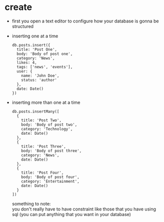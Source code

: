 # create

- first you open a text editor to configure how
  your database is gonna be structured

- inserting one at a time

  ```
  db.posts.insert({
    title: 'Post One',
    body: 'Body of post one',
    category: 'News',
    likes: 4,
    tags: ['news', 'events'],
    user: {
      name: 'John Doe',
      status: 'author'
    },
    date: Date()
  })
  ```

- inserting more than one at a time
  <br>

  ```
  db.posts.insertMany([
    {
      title: 'Post Two',
      body: 'Body of post two',
      category: 'Technology',
      date: Date()
    },
    {
      title: 'Post Three',
      body: 'Body of post three',
      category: 'News',
      date: Date()
    },
    {
      title: 'Post Four',
      body: 'Body of post four',
      category: 'Entertainment',
      date: Date()
    }
  ])
  ```

  something to note:
  <br>
  you don't really have to have constraint like those that you have using sql
  (you can put anything that you want in your database)

